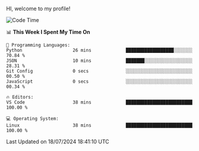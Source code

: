 HI, welcome to my profile!
<!--START_SECTION:waka-->
![Code Time](http://img.shields.io/badge/Code%20Time-1%2C865%20hrs%2028%20mins-blue)

📊 **This Week I Spent My Time On** 

```text
💬 Programming Languages: 
Python                   26 mins             ██████████████████░░░░░░░   70.84 % 
JSON                     10 mins             ███████░░░░░░░░░░░░░░░░░░   28.31 % 
Git Config               0 secs              ░░░░░░░░░░░░░░░░░░░░░░░░░   00.50 % 
JavaScript               0 secs              ░░░░░░░░░░░░░░░░░░░░░░░░░   00.34 % 

🔥 Editors: 
VS Code                  38 mins             █████████████████████████   100.00 % 

💻 Operating System: 
Linux                    38 mins             █████████████████████████   100.00 % 
```


 Last Updated on 18/07/2024 18:41:10 UTC
<!--END_SECTION:waka-->
